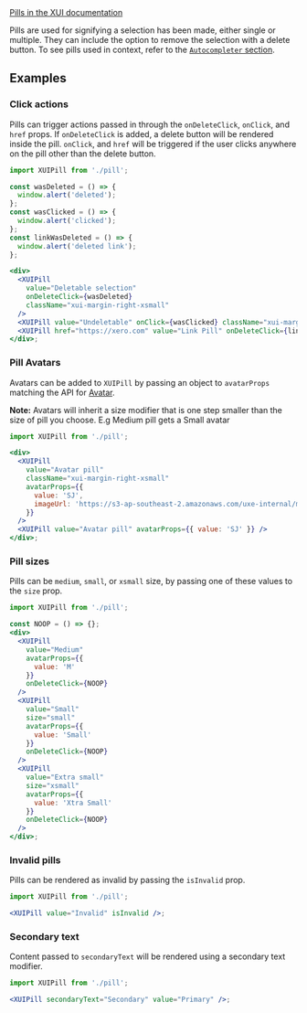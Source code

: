 <div class="xui-margin-vertical">
	<a href="../section-building-blocks-identifiers-pill.html" isDocLink>Pills in the XUI documentation</a>
</div>

Pills are used for signifying a selection has been made, either single or multiple. They can include the option to remove the selection with a delete button. To see pills used in context, refer to the [`Autocompleter` section](#autocompleter).

## Examples

### Click actions

Pills can trigger actions passed in through the `onDeleteClick`, `onClick`, and `href` props. If `onDeleteClick` is added, a delete button will be rendered inside the pill. `onClick`, and `href` will be triggered if the user clicks anywhere on the pill other than the delete button.

```jsx harmony
import XUIPill from './pill';

const wasDeleted = () => {
  window.alert('deleted');
};
const wasClicked = () => {
  window.alert('clicked');
};
const linkWasDeleted = () => {
  window.alert('deleted link');
};

<div>
  <XUIPill
    value="Deletable selection"
    onDeleteClick={wasDeleted}
    className="xui-margin-right-xsmall"
  />
  <XUIPill value="Undeletable" onClick={wasClicked} className="xui-margin-right-xsmall" />
  <XUIPill href="https://xero.com" value="Link Pill" onDeleteClick={linkWasDeleted} />
</div>;
```

### Pill Avatars

Avatars can be added to `XUIPill` by passing an object to `avatarProps` matching the API for <a href="#avatar">Avatar</a>.

**Note:** Avatars will inherit a size modifier that is one step smaller than the size of pill you choose. E.g Medium pill gets a Small avatar

```jsx harmony
import XUIPill from './pill';

<div>
  <XUIPill
    value="Avatar pill"
    className="xui-margin-right-xsmall"
    avatarProps={{
      value: 'SJ',
      imageUrl: 'https://s3-ap-southeast-2.amazonaws.com/uxe-internal/mario_icon.png'
    }}
  />
  <XUIPill value="Avatar pill" avatarProps={{ value: 'SJ' }} />
</div>;
```

### Pill sizes

Pills can be `medium`, `small`, or `xsmall` size, by passing one of these values to the `size` prop.

```jsx harmony
import XUIPill from './pill';

const NOOP = () => {};
<div>
  <XUIPill
    value="Medium"
    avatarProps={{
      value: 'M'
    }}
    onDeleteClick={NOOP}
  />
  <XUIPill
    value="Small"
    size="small"
    avatarProps={{
      value: 'Small'
    }}
    onDeleteClick={NOOP}
  />
  <XUIPill
    value="Extra small"
    size="xsmall"
    avatarProps={{
      value: 'Xtra Small'
    }}
    onDeleteClick={NOOP}
  />
</div>;
```

### Invalid pills

Pills can be rendered as invalid by passing the `isInvalid` prop.

```jsx harmony
import XUIPill from './pill';

<XUIPill value="Invalid" isInvalid />;
```

### Secondary text

Content passed to `secondaryText` will be rendered using a secondary text modifier.

```jsx harmony
import XUIPill from './pill';

<XUIPill secondaryText="Secondary" value="Primary" />;
```
